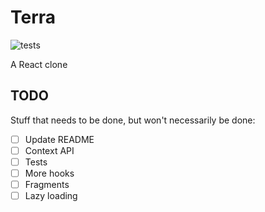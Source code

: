 # Terra

![tests](https://github.com/alevann/terra/actions/workflows/jest.yml?event=push)

A React clone

## TODO

Stuff that needs to be done, but won't necessarily be done:

* [ ] Update README
* [ ] Context API
* [ ] Tests
* [ ] More hooks
* [ ] Fragments
* [ ] Lazy loading
